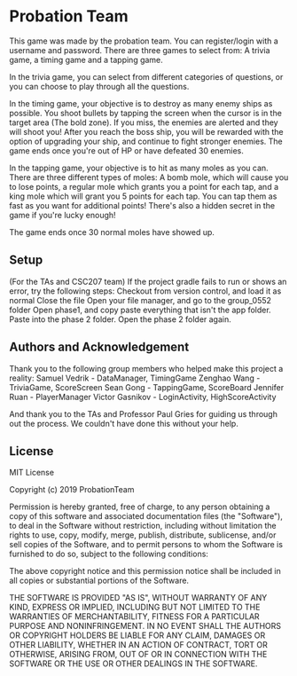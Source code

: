 # Probation Team
This game was made by the probation team. You can register/login with a username and password. There are three games to select from: A trivia game, a timing game and a tapping game.

In the trivia game, you can select from different categories of questions, or you can choose to play through all the questions.

In the timing game, your objective is to destroy as many enemy ships as possible. You shoot bullets by tapping the screen when the cursor is in the target area (The bold zone). If you miss, the enemies are alerted and they will shoot you! After you reach the boss ship, you will be rewarded with the option of upgrading your ship, and continue to fight stronger enemies. The game ends once you're out of HP or have defeated 30 enemies.

In the tapping game, your objective is to hit as many moles as you can. There are three different types of moles: A bomb mole, which will cause you to lose points, a regular mole which grants you a point for each tap, and a king mole which will grant you 5 points for each tap. You can tap them as fast as you want for additional points! There's also a hidden secret in the game if you're lucky enough!

The game ends once 30 normal moles have showed up.

## Setup 
(For the TAs and CSC207 team) If the project gradle fails to run or shows an error, try the following steps:
Checkout from version control, and load it as normal
Close the file
Open your file manager, and go to the group_0552 folder
Open phase1, and copy paste everything that isn't the app folder.
Paste into the phase 2 folder.
Open the phase 2 folder again.

## Authors and Acknowledgement
Thank you to the following group members who helped make this project a reality: Samuel Vedrik - DataManager, TimingGame Zenghao Wang - TriviaGame, ScoreScreen Sean Gong - TappingGame, ScoreBoard Jennifer Ruan - PlayerManager Victor Gasnikov - LoginActivity, HighScoreActivity

And thank you to the TAs and Professor Paul Gries for guiding us through out the process. We couldn't have done this without your help.

## License

MIT License

Copyright (c) 2019 ProbationTeam

Permission is hereby granted, free of charge, to any person obtaining a copy of this software and associated documentation files (the "Software"), to deal in the Software without restriction, including without limitation the rights to use, copy, modify, merge, publish, distribute, sublicense, and/or sell copies of the Software, and to permit persons to whom the Software is furnished to do so, subject to the following conditions:

The above copyright notice and this permission notice shall be included in all copies or substantial portions of the Software.

THE SOFTWARE IS PROVIDED "AS IS", WITHOUT WARRANTY OF ANY KIND, EXPRESS OR IMPLIED, INCLUDING BUT NOT LIMITED TO THE WARRANTIES OF MERCHANTABILITY, FITNESS FOR A PARTICULAR PURPOSE AND NONINFRINGEMENT. IN NO EVENT SHALL THE AUTHORS OR COPYRIGHT HOLDERS BE LIABLE FOR ANY CLAIM, DAMAGES OR OTHER LIABILITY, WHETHER IN AN ACTION OF CONTRACT, TORT OR OTHERWISE, ARISING FROM, OUT OF OR IN CONNECTION WITH THE SOFTWARE OR THE USE OR OTHER DEALINGS IN THE SOFTWARE.

